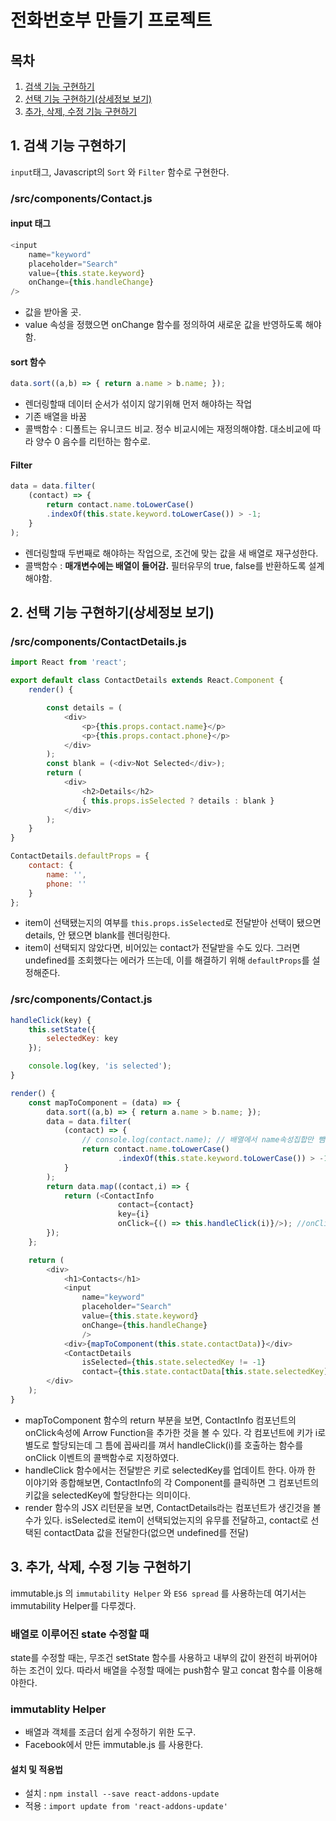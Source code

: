 # 전화번호부 만들기 프로젝트

## 목차
1. [검색 기능 구현하기](#L1)
2. [선택 기능 구현하기(상세정보 보기)](#L2)
3. [추가, 삭제, 수정 기능 구현하기](#L3)

## <a name="L1"></a> 1. 검색 기능 구현하기
```input```태그, Javascript의 ```Sort``` 와 ```Filter``` 함수로 구현한다.

### /src/components/Contact.js
#### input 태그
```javascript
<input
    name="keyword"
    placeholder="Search"
    value={this.state.keyword}
    onChange={this.handleChange}
/>
```
- 값을 받아올 곳.
- value 속성을 정했으면 onChange 함수를 정의하여 새로운 값을 반영하도록 해야함.

#### sort 함수
```Javascript
data.sort((a,b) => { return a.name > b.name; });
```
- 렌더링할때 데이터 순서가 섞이지 않기위해 먼저 해야하는 작업
- 기존 배열을 바꿈
- 콜백함수 : 디폴트는 유니코드 비교. 정수 비교시에는 재정의해야함. 대소비교에 따라 양수 0 음수를 리턴하는 함수로.

#### Filter
```Javascript
data = data.filter(
    (contact) => {
        return contact.name.toLowerCase()
        .indexOf(this.state.keyword.toLowerCase()) > -1;
    }
);
```
- 렌더링할때 두번째로 해야하는 작업으로, 조건에 맞는 값을 새 배열로 재구성한다.
- 콜백함수 : **매개변수에는 배열이 들어감.** 필터유무의 true, false를 반환하도록 설계해야함.



## <a name="L2"></a> 2. 선택 기능 구현하기(상세정보 보기)

### /src/components/ContactDetails.js
```javascript
import React from 'react';

export default class ContactDetails extends React.Component {
    render() {

        const details = (
            <div>
                <p>{this.props.contact.name}</p>
                <p>{this.props.contact.phone}</p>
            </div>
        );
        const blank = (<div>Not Selected</div>);
        return (
            <div>
                <h2>Details</h2>
                { this.props.isSelected ? details : blank }
            </div>
        );
    }
}

ContactDetails.defaultProps = {
    contact: {
        name: '',
        phone: ''
    }
};
```
- item이 선택됐는지의 여부를 ```this.props.isSelected```로 전달받아 선택이 됐으면 details, 안 됐으면 blank를 렌더링한다.
- item이 선택되지 않았다면, 비어있는 contact가 전달받을 수도 있다. 그러면 undefined를 조회했다는 에러가 뜨는데, 이를 해결하기 위해 ```defaultProps```를 설정해준다.

### /src/components/Contact.js
```Javascript
handleClick(key) {
    this.setState({
        selectedKey: key
    });

    console.log(key, 'is selected');
}

render() {
    const mapToComponent = (data) => {
        data.sort((a,b) => { return a.name > b.name; });
        data = data.filter(
            (contact) => {
                // console.log(contact.name); // 배열에서 name속성집합만 뺌
                return contact.name.toLowerCase()
                        .indexOf(this.state.keyword.toLowerCase()) > -1;
            }
        );
        return data.map((contact,i) => {
            return (<ContactInfo
                        contact={contact}
                        key={i}
                        onClick={() => this.handleClick(i)}/>); //onClick을 props로 전달
        });
    };

    return (
        <div>
            <h1>Contacts</h1>
            <input
                name="keyword"
                placeholder="Search"
                value={this.state.keyword}
                onChange={this.handleChange}
                />
            <div>{mapToComponent(this.state.contactData)}</div>
            <ContactDetails
                isSelected={this.state.selectedKey != -1}
                contact={this.state.contactData[this.state.selectedKey]}/>
        </div>
    );
}
```
- mapToComponent 함수의 return 부분을 보면, ContactInfo 컴포넌트의 onClick속성에 Arrow Function을 추가한 것을 볼 수 있다. 각 컴포넌트에 키가 i로 별도로 할당되는데 그 틈에 꼽싸리를 껴서 handleClick(i)를 호출하는 함수를 onClick 이벤트의 콜백함수로 지정하였다.
- handleClick 함수에서는 전달받은 키로 selectedKey를 업데이트 한다. 아까 한 이야기와 종합해보면, ContactInfo의 각 Component를 클릭하면 그 컴포넌트의 키값을 selectedKey에 할당한다는 의미이다.
- render 함수의 JSX 리턴문을 보면, ContactDetails라는 컴포넌트가 생긴것을 볼 수가 있다. isSelected로 item이 선택되었는지의 유무를 전달하고, contact로 선택된 contactData 값을 전달한다(없으면 undefined를 전달)


## <a name="L3"></a> 3. 추가, 삭제, 수정 기능 구현하기
immutable.js 의 ```immutability Helper``` 와 ```ES6 spread``` 를 사용하는데 여기서는 immutability Helper를 다루겠다.

### 배열로 이루어진 state 수정할 때
state를 수정할 때는, 무조건 setState 함수를 사용하고 내부의 값이 완전히 바뀌어야 하는 조건이 있다. 따라서 배열을 수정할 때에는 push함수 말고 concat 함수를 이용해야한다.

### immutablity Helper
- 배열과 객체를 조금더 쉽게 수정하기 위한 도구.
- Facebook에서 만든 immutable.js 를 사용한다.

#### 설치 및 적용법
- 설치 : ```npm install --save react-addons-update```
- 적용 : ```import update from 'react-addons-update'```
